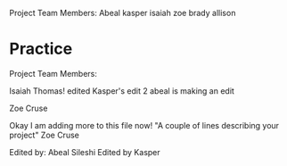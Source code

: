 Project Team Members: Abeal kasper isaiah zoe brady allison
# Practice

Project Team Members: 

Isaiah Thomas!
edited
Kasper's edit 2
abeal is making an edit

Zoe Cruse

Okay I am adding more to this file now! 
"A couple of lines describing your project"
Zoe Cruse 



Edited by: Abeal Sileshi
Edited by Kasper
